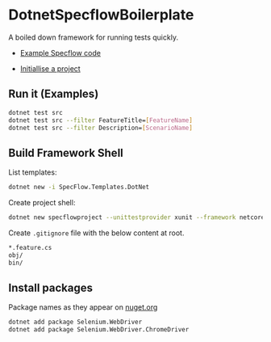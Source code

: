 # DotnetSpecflowBoilerplate

A boiled down framework for running tests quickly.

- [Example Specflow code]("https://github.com/SpecFlowOSS/SpecFlow-Examples")

- [Initiallise a project]("https://docs.specflow.org/projects/specflow/en/latest/Installation/Project-and-Item-Templates.html")

## Run it (Examples)

```bash
dotnet test src
dotnet test src --filter FeatureTitle=[FeatureName]
dotnet test src --filter Description=[ScenarioName]
```

## Build Framework Shell

List templates:

```bash
dotnet new -i SpecFlow.Templates.DotNet
```

Create project shell:

```bash
dotnet new specflowproject --unittestprovider xunit --framework netcoreapp3.1 --name boilerplate --output src 
```

Create ```.gitignore``` file with the below content at root.

```bash
*.feature.cs
obj/
bin/
```

## Install packages

Package names as they appear on [nuget.org]("https://www.nuget.org")

```bash
dotnet add package Selenium.WebDriver
dotnet add package Selenium.WebDriver.ChromeDriver
```
